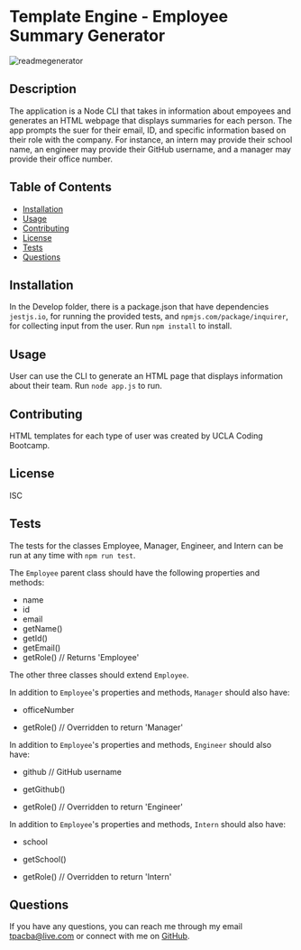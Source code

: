 # Template Engine - Employee Summary Generator

![readmegenerator](https://img.shields.io/badge/license-ISC-red.svg)

## Description

The application is a Node CLI that takes in information about empoyees and generates an HTML webpage that displays summaries for each person. The app prompts the suer for their email, ID, and specific information based on their role with the company. For instance, an intern may provide their school name, an engineer may provide their GitHub username, and a manager may provide their office number.


## Table of Contents

* [Installation](#installation)
* [Usage](#usage)
* [Contributing](#contributing)
* [License](#license)
* [Tests](#tests)
* [Questions](#questions)

## Installation

In the Develop folder, there is a package.json that have dependencies `jestjs.io`, for running the provided tests, and `npmjs.com/package/inquirer`, for collecting input from the user. Run `npm install` to install.

## Usage

User can use the CLI to generate an HTML page that displays information about their team. Run `node app.js` to run.

## Contributing

HTML templates for each type of user was created by UCLA Coding Bootcamp.

## License

ISC

## Tests

The tests for the classes Employee, Manager, Engineer, and Intern can be run at any time with `npm run test`.

The `Employee` parent class should have the following properties and
methods:

  * name
  * id
  * email
  * getName()
  * getId()
  * getEmail()
  * getRole() // Returns 'Employee'

The other three classes should extend `Employee`. 

In addition to `Employee`'s properties and methods, `Manager` should also have:

  * officeNumber

  * getRole() // Overridden to return 'Manager'

In addition to `Employee`'s properties and methods, `Engineer` should also have:

  * github  // GitHub username

  * getGithub()

  * getRole() // Overridden to return 'Engineer'

In addition to `Employee`'s properties and methods, `Intern` should also have:

  * school 

  * getSchool()

  * getRole() // Overridden to return 'Intern'

## Questions

If you have any questions, you can reach me through my email tpacba@live.com or connect with me on [GitHub](https://github.com/tpacba).

